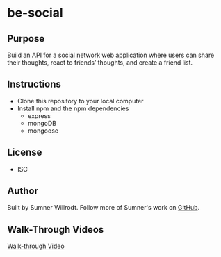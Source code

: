 # be-social

## Purpose
Build an API for a social network web application where users can share their thoughts, react to friends’ thoughts, and create a friend list.

## Instructions
* Clone this repository to your local computer
* Install npm and the npm dependencies
  * express
  * mongoDB
  * mongoose

## License
* ISC 

## Author
Built by Sumner Willrodt. 
Follow more of Sumner's work on [GitHub](https://github.com/sumwillrodt).

## Walk-Through Videos
[Walk-through Video](https://drive.google.com/drive/folders/110YnB-JtPVhc8EqdQOCWpLPCOqioSvCe?usp=sharing)